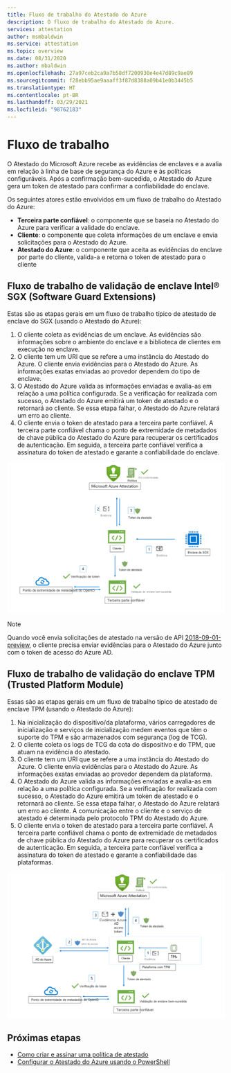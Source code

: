 ```yaml
---
title: Fluxo de trabalho do Atestado do Azure
description: O fluxo de trabalho do Atestado do Azure.
services: attestation
author: msmbaldwin
ms.service: attestation
ms.topic: overview
ms.date: 08/31/2020
ms.author: mbaldwin
ms.openlocfilehash: 27a97ceb2ca9a7b58df7200930e4e47d89c9ae89
ms.sourcegitcommit: f28ebb95ae9aaaff3f87d8388a09b41e0b3445b5
ms.translationtype: HT
ms.contentlocale: pt-BR
ms.lasthandoff: 03/29/2021
ms.locfileid: "98762183"
---
```

# <a name="workflow"></a>Fluxo de trabalho

O Atestado do Microsoft Azure recebe as evidências de enclaves e a avalia em relação à linha de base de segurança do Azure e às políticas configuráveis. Após a confirmação bem-sucedida, o Atestado do Azure gera um token de atestado para confirmar a confiabilidade do enclave.

Os seguintes atores estão envolvidos em um fluxo de trabalho do Atestado do Azure:

- **Terceira parte confiável**: o componente que se baseia no Atestado do Azure para verificar a validade do enclave. 
- **Cliente**: o componente que coleta informações de um enclave e envia solicitações para o Atestado do Azure. 
- **Atestado do Azure**: o componente que aceita as evidências do enclave por parte do cliente, valida-a e retorna o token de atestado para o cliente


## <a name="intel-software-guard-extensions-sgx-enclave-validation-work-flow"></a>Fluxo de trabalho de validação de enclave Intel® SGX (Software Guard Extensions)

Estas são as etapas gerais em um fluxo de trabalho típico de atestado de enclave do SGX (usando o Atestado do Azure):

1. O cliente coleta as evidências de um enclave. As evidências são informações sobre o ambiente do enclave e a biblioteca de clientes em execução no enclave.
1. O cliente tem um URI que se refere a uma instância do Atestado do Azure. O cliente envia evidências para o Atestado do Azure. As informações exatas enviadas ao provedor dependem do tipo de enclave.
1. O Atestado do Azure valida as informações enviadas e avalia-as em relação a uma política configurada. Se a verificação for realizada com sucesso, o Atestado do Azure emitirá um token de atestado e o retornará ao cliente. Se essa etapa falhar, o Atestado do Azure relatará um erro ao cliente. 
1. O cliente envia o token de atestado para a terceira parte confiável. A terceira parte confiável chama o ponto de extremidade de metadados de chave pública do Atestado do Azure para recuperar os certificados de autenticação. Em seguida, a terceira parte confiável verifica a assinatura do token de atestado e garante a confiabilidade do enclave. 

![Fluxo de validação do enclave SGX](./media/sgx-validation-flow.png)

> [!Note]
> Quando você envia solicitações de atestado na versão de API [2018-09-01-preview](https://github.com/Azure/azure-rest-api-specs/tree/master/specification/attestation/data-plane/Microsoft.Attestation/stable/2018-09-01-preview), o cliente precisa enviar evidências para o Atestado do Azure junto com o token de acesso do Azure AD.

## <a name="trusted-platform-module-tpm-enclave-validation-work-flow"></a>Fluxo de trabalho de validação do enclave TPM (Trusted Platform Module)

Essas são as etapas gerais em um fluxo de trabalho típico de atestado de enclave TPM (usando o Atestado do Azure):

1.  Na inicialização do dispositivo/da plataforma, vários carregadores de inicialização e serviços de inicialização medem eventos que têm o suporte do TPM e são armazenados com segurança (log de TCG).
2.  O cliente coleta os logs de TCG da cota do dispositivo e do TPM, que atuam na evidência do atestado.
3.  O cliente tem um URI que se refere a uma instância do Atestado do Azure. O cliente envia evidências para o Atestado do Azure. As informações exatas enviadas ao provedor dependem da plataforma.
4.  O Atestado do Azure valida as informações enviadas e avalia-as em relação a uma política configurada. Se a verificação for realizada com sucesso, o Atestado do Azure emitirá um token de atestado e o retornará ao cliente. Se essa etapa falhar, o Atestado do Azure relatará um erro ao cliente. A comunicação entre o cliente e o serviço de atestado é determinada pelo protocolo TPM do Atestado do Azure.
5.  O cliente envia o token de atestado para a terceira parte confiável. A terceira parte confiável chama o ponto de extremidade de metadados de chave pública do Atestado do Azure para recuperar os certificados de autenticação. Em seguida, a terceira parte confiável verifica a assinatura do token de atestado e garante a confiabilidade das plataformas.

![Fluxo de validação do TPM](./media/tpm-validation-flow.png)

## <a name="next-steps"></a>Próximas etapas
- [Como criar e assinar uma política de atestado](author-sign-policy.md)
- [Configurar o Atestado do Azure usando o PowerShell](quickstart-powershell.md)

